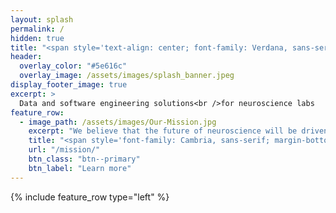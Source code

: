 ```yaml
---
layout: splash
permalink: /
hidden: true
title: "<span style='text-align: center; font-family: Verdana, sans-serif; margin-bottom: 10px; font-weight: normal;'>Catalyst</span><br><span style='text-align: center; font-family: Verdana, sans-serif;'>Neuro</span>"
header:
  overlay_color: "#5e616c"
  overlay_image: /assets/images/splash_banner.jpeg
display_footer_image: true
excerpt: >
  Data and software engineering solutions<br />for neuroscience labs
feature_row:
  - image_path: /assets/images/Our-Mission.jpg 
    excerpt: "We believe that the future of neuroscience will be driven by collaboration between labs. Our mission is to develop channels of communication and distribution of resources between labs to enable exponential growth and innovation. We are at the forefront of this effort, shaping the way data, analysis and visualization tools are standardized and shared across the international community of systems neuroscientists. We ensure that these tools accelerate scientific discovery by working in parallel with neuroscientists and work with them to enhance the tools they already use."
    title: "<span style='font-family: Cambria, sans-serif; margin-bottom: 10px;'>Our <b>Mission</b></span>"
    url: "/mission/"
    btn_class: "btn--primary"
    btn_label: "Learn more"
---
```


{% include feature_row type="left" %}
